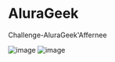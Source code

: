 # AluraGeek
Challenge-AluraGeek'Affernee 

![image](https://github.com/Affernee/AluraGeek/assets/93296712/1461d2d5-70fc-43a4-9107-c810cb1e62c0)
![image](https://github.com/Affernee/AluraGeek/assets/93296712/634f96a4-3d4e-415e-82d3-38dc41ae6e74)

